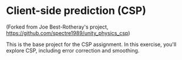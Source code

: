 # Client-side prediction (CSP)
(Forked from Joe Best-Rotheray's project, https://github.com/spectre1989/unity_physics_csp)

This is the base project for the CSP assignment. In this exercise, you'll explore CSP, including error correction and smoothing.
